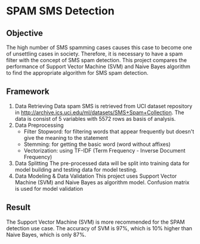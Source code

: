 # SPAM SMS Detection
## Objective
The high number of SMS spamming cases causes this case to become one of unsettling cases in society. Therefore, it is necessary to have a spam filter with the concept of SMS spam detection. This project compares the performance of Support Vector Machine (SVM) and Naive Bayes algorithm to find the appropriate algorithm for SMS spam detection. 

## Framework
1. Data Retrieving
   Data spam SMS is retrieved from UCI dataset repository in http://archive.ics.uci.edu/ml/datasets/SMS+Spam+Collection. The data is consist of 5 variables with 5572 rows as basis of analysis. 
3. Data Preprocessing
   - Filter Stopword: for filtering words that appear frequently but doesn't give the meaning to the statement
   - Stemming: for getting the basic word (word without affixes)
   - Vectorization: using TF-IDF (Term Frequency - Inverse Document Frequency)
5. Data Splitting
   The pre-processed data will be split into training data for model building and testing data for model testing.
6. Data Modeling & Data Validation
   This project uses Support Vector Machine (SVM) and Naive Bayes as algorithm model. Confusion matrix is used for model validation

## Result
The Support Vector Machine (SVM) is more recommended for the SPAM detection use case. The accuracy of SVM is 97%, which is 10% higher than Naive Bayes, which is only 87%.
